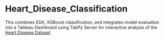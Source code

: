 # Heart_Disease_Classification

This combines EDA, XGBoost classification, and  integrates model evaluation into a Tableau Dashboard using TabPy Server for interactive analysis of the [Heart Disease Dataset](https://www.kaggle.com/datasets/johnsmith88/heart-disease-dataset)

